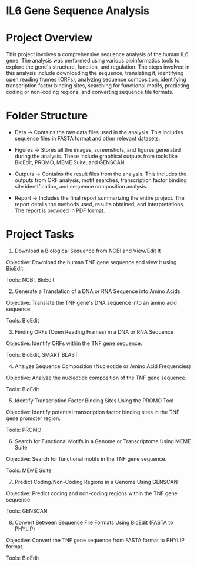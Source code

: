 # IL6 Gene Sequence Analysis

# Project Overview
This project involves a comprehensive sequence analysis of the human IL6 gene. The analysis was performed using various bioinformatics tools to explore the gene's structure, function, and regulation. The steps involved in this analysis include downloading the sequence, translating it, identifying open reading frames (ORFs), analyzing sequence composition, identifying transcription factor binding sites, searching for functional motifs, predicting coding or non-coding regions, and converting sequence file formats.

# Folder Structure
* Data ->
Contains the raw data files used in the analysis. This includes sequence files in FASTA format and other relevant datasets.

* Figures ->
Stores all the images, screenshots, and figures generated during the analysis. These include graphical outputs from tools like BioEdit, PROMO, MEME Suite, and GENSCAN.

* Outputs ->
Contains the result files from the analysis. This includes the outputs from ORF analysis, motif searches, transcription factor binding site identification, and sequence composition analysis.

* Report ->
Includes the final report summarizing the entire project. The report details the methods used, results obtained, and interpretations. The report is provided in PDF format.

# Project Tasks
1.  Download a Biological Sequence from NCBI and View/Edit It
   
Objective: Download the human TNF gene sequence and view it using BioEdit.

Tools: NCBI, BioEdit

2.  Generate a Translation of a DNA or RNA Sequence into Amino Acids

Objective: Translate the TNF gene's DNA sequence into an amino acid sequence.

Tools: BioEdit

3.  Finding ORFs (Open Reading Frames) in a DNA or RNA Sequence

Objective: Identify ORFs within the TNF gene sequence.

Tools: BioEdit, SMART BLAST

4.  Analyze Sequence Composition (Nucleotide or Amino Acid Frequencies)

Objective: Analyze the nucleotide composition of the TNF gene sequence.

Tools: BioEdit

5.  Identify Transcription Factor Binding Sites Using the PROMO Tool

Objective: Identify potential transcription factor binding sites in the TNF gene promoter region.

Tools: PROMO

6.  Search for Functional Motifs in a Genome or Transcriptome Using MEME Suite

Objective: Search for functional motifs in the TNF gene sequence.

Tools: MEME Suite

7.  Predict Coding/Non-Coding Regions in a Genome Using GENSCAN

Objective: Predict coding and non-coding regions within the TNF gene sequence.

Tools: GENSCAN

8.  Convert Between Sequence File Formats Using BioEdit (FASTA to PHYLIP)

Objective: Convert the TNF gene sequence from FASTA format to PHYLIP format.

Tools: BioEdit
